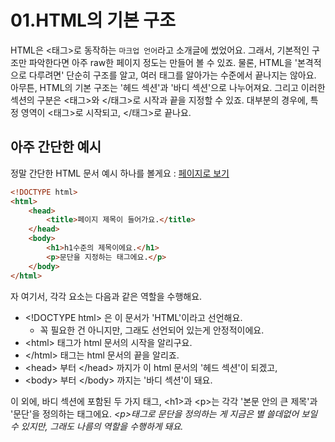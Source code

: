 # 01.HTML의 기본 구조
HTML은 \<태그>로 동작하는 `마크업 언어`라고 소개글에 썼었어요. 그래서, 기본적인 구조만 파악한다면 아주 raw한 페이지 정도는 만들어 볼 수 있죠. 물론, HTML을 '본격적으로 다루려면' 단순히 구조를 알고, 여러 태그를 알아가는 수준에서 끝나지는 않아요. 아무튼, HTML의 기본 구조는 '헤드 섹션'과 '바디 섹션'으로 나누어져요. 그리고 이러한 섹션의 구분은 \<태그>와 \</태그>로 시작과 끝을 지정할 수 있죠. 대부분의 경우에, 특정 영역이 \<태그>로 시작되고, \</태그>로 끝나요.  

## 아주 간단한 예시
정말 간단한 HTML 문서 예시 하나를 볼게요 : [페이지로 보기](https://hajunmyoung.github.io/study_b/src/languages/html_css/01_example.html)
```html
<!DOCTYPE html>
<html>
    <head>
        <title>페이지 제목이 들어가요.</title>
    </head>
    <body>
        <h1>h1수준의 제목이에요.</h1>
        <p>문단을 지정하는 태그에요.</p>
    </body>
</html>
```
자 여기서, 각각 요소는 다음과 같은 역할을 수행해요.
- \<!DOCTYPE html> 은 이 문서가 'HTML'이라고 선언해요.
    - 꼭 필요한 건 아니지만, 그래도 선언되어 있는게 안정적이에요.
- \<html> 태그가 html 문서의 시작을 알리구요.
- \</html> 태그는 html 문서의 끝을 알리죠.
- \<head> 부터 \</head> 까지가 이 html 문서의 '헤드 섹션'이 되겠고,
- \<body> 부터 \</body> 까지는 '바디 섹션'이 돼요.

이 외에, 바디 섹션에 포함된 두 가지 태그, \<h1>과 \<p>는 각각 '본문 안의 큰 제목'과 '문단'을 정의하는 태그에요. *\<p>태그로 문단을 정의하는 게 지금은 별 쓸데없어 보일 수 있지만, 그래도 나름의 역할을 수행하게 돼요.*